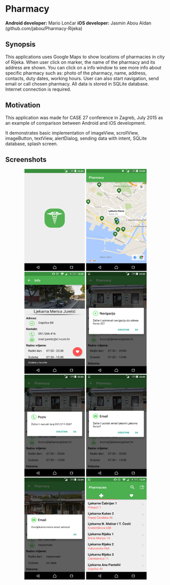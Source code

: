 # Pharmacy

<b>Android developer:</b> Mario Lončar
<b>iOS developer:</b> Jasmin Abou Aldan (github.com/jabou/Pharmacy-Rijeka)

## Synopsis

This applications uses Google Maps to show locations of pharmacies in city of Rijeka. When user click on marker, the name of the pharmacy and its address are shown. You can click on a info window to see more info about specific pharmacy such as: photo of the pharmacy, name, address, contacts, duty dates, working hours. User can also start navigation, send email or call chosen pharmacy.
All data is stored in SQLite database. Internet connection is required.

## Motivation
This application was made for CASE 27 conference in Zagreb, July 2015 as an example of comparison between Android and iOS development.

It demonstrates basic implementation of imageView, scrollView, imageButton, textView, alertDialog, sending data with intent, SQLite database, splash screen.

## Screenshots
<p align="center">
<img src="https://github.com/marioloncar/Pharmacy/blob/master/screenshots/splash.png" width="190" height="320">
<img src="https://github.com/marioloncar/Pharmacy/blob/master/screenshots/markers.png" width="190" height="320">
<img src="https://github.com/marioloncar/Pharmacy/blob/master/screenshots/info_activity.png" width="190" height="320">
<img src="https://github.com/marioloncar/Pharmacy/blob/master/screenshots/navigation_dialog.png" width="190" height="320">
<img src="https://github.com/marioloncar/Pharmacy/blob/master/screenshots/call_dialog.png" width="190" height="320">
<img src="https://github.com/marioloncar/Pharmacy/blob/master/screenshots/email_dialog.png" width="190" height="320">
<img src="https://github.com/marioloncar/Pharmacy/blob/master/screenshots/noEmail_dialog.png" width="190" height="320">
<img src="https://github.com/marioloncar/Pharmacy/blob/master/screenshots/home_activity.png" width="190" height="320"></p>
